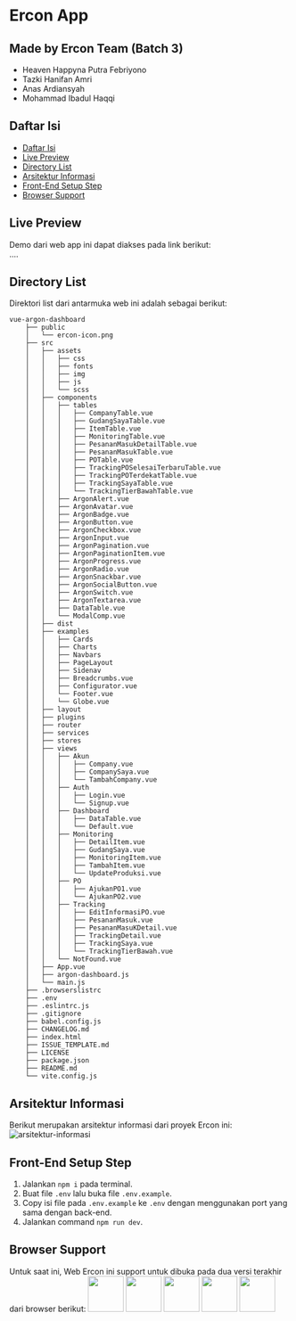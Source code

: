 # Ercon App

## Made by Ercon Team (Batch 3)
- Heaven Happyna Putra Febriyono
- Tazki Hanifan Amri
- Anas Ardiansyah
- Mohammad Ibadul Haqqi

## Daftar Isi
- [Daftar Isi](#daftar-isi)
- [Live Preview](#live-preview)
- [Directory List](#directory-list)
- [Arsitektur Informasi](#arsitektur-informasi)
- [Front-End Setup Step](#front-end-setup-step)
- [Browser Support](#browser-support)

## Live Preview
Demo dari web app ini dapat diakses pada link berikut:<br />
....

## Directory List
Direktori list dari antarmuka web ini adalah sebagai berikut:
```
vue-argon-dashboard
    ├── public
    │   └── ercon-icon.png
    ├── src
    │   ├── assets
    │   │   ├── css
    │   │   ├── fonts
    │   │   ├── img
    │   │   ├── js
    │   │   └── scss
    │   ├── components
    │   │   ├── tables
    │   │   │   ├── CompanyTable.vue
    │   │   │   ├── GudangSayaTable.vue
    │   │   │   ├── ItemTable.vue
    │   │   │   ├── MonitoringTable.vue
    │   │   │   ├── PesananMasukDetailTable.vue
    │   │   │   ├── PesananMasukTable.vue
    │   │   │   ├── POTable.vue
    │   │   │   ├── TrackingPOSelesaiTerbaruTable.vue
    │   │   │   ├── TrackingPOTerdekatTable.vue
    │   │   │   ├── TrackingSayaTable.vue
    │   │   │   └── TrackingTierBawahTable.vue
    │   │   ├── ArgonAlert.vue
    │   │   ├── ArgonAvatar.vue
    │   │   ├── ArgonBadge.vue
    │   │   ├── ArgonButton.vue
    │   │   ├── ArgonCheckbox.vue
    │   │   ├── ArgonInput.vue
    │   │   ├── ArgonPagination.vue
    │   │   ├── ArgonPaginationItem.vue
    │   │   ├── ArgonProgress.vue
    │   │   ├── ArgonRadio.vue
    │   │   ├── ArgonSnackbar.vue
    │   │   ├── ArgonSocialButton.vue
    │   │   ├── ArgonSwitch.vue
    │   │   ├── ArgonTextarea.vue
    │   │   ├── DataTable.vue
    │   │   └── ModalComp.vue
    │   ├── dist
    │   ├── examples
    │   │   ├── Cards
    │   │   ├── Charts
    │   │   ├── Navbars
    │   │   ├── PageLayout
    │   │   ├── Sidenav
    │   │   ├── Breadcrumbs.vue
    │   │   ├── Configurator.vue
    │   │   └── Footer.vue
    │   │   └── Globe.vue
    │   ├── layout
    │   ├── plugins
    │   ├── router
    │   ├── services
    │   ├── stores
    │   ├── views
    │   │   ├── Akun
    │   │   │   ├── Company.vue
    │   │   │   ├── CompanySaya.vue
    │   │   │   └── TambahCompany.vue
    │   │   ├── Auth
    │   │   │   ├── Login.vue
    │   │   │   └── Signup.vue
    │   │   ├── Dashboard
    │   │   │   ├── DataTable.vue
    │   │   │   └── Default.vue
    │   │   ├── Monitoring
    │   │   │   ├── DetailItem.vue
    │   │   │   ├── GudangSaya.vue
    │   │   │   ├── MonitoringItem.vue
    │   │   │   ├── TambahItem.vue
    │   │   │   └── UpdateProduksi.vue
    │   │   ├── PO
    │   │   │   ├── AjukanPO1.vue
    │   │   │   └── AjukanPO2.vue
    │   │   ├── Tracking
    │   │   │   ├── EditInformasiPO.vue
    │   │   │   ├── PesananMasuk.vue
    │   │   │   ├── PesananMasuKDetail.vue
    │   │   │   ├── TrackingDetail.vue
    │   │   │   ├── TrackingSaya.vue
    │   │   │   └── TrackingTierBawah.vue
    │   │   └── NotFound.vue
    │   ├── App.vue
    │   ├── argon-dashboard.js
    │   └── main.js
    ├── .browserslistrc
    ├── .env
    ├── .eslintrc.js
    ├── .gitignore
    ├── babel.config.js
    ├── CHANGELOG.md
    ├── index.html
    ├── ISSUE_TEMPLATE.md
    ├── LICENSE
    ├── package.json
    ├── README.md
    └── vite.config.js
```

## Arsitektur Informasi
Berikut merupakan arsitektur informasi dari proyek Ercon ini:
![arsitektur-informasi](https://ibb.co/18LBhLp)

## Front-End Setup Step
1. Jalankan `npm i` pada terminal.
2. Buat file `.env` lalu buka file `.env.example`.
3. Copy isi file pada `.env.example` ke `.env` dengan menggunakan port yang sama dengan back-end.
4. Jalankan command `npm run dev`.

## Browser Support
Untuk saat ini, Web Ercon ini support untuk dibuka pada dua versi terakhir dari browser berikut:
<img src="https://s3.amazonaws.com/creativetim_bucket/github/browser/chrome.png" width="64" height="64"> <img src="https://s3.amazonaws.com/creativetim_bucket/github/browser/firefox.png" width="64" height="64"> <img src="https://s3.amazonaws.com/creativetim_bucket/github/browser/edge.png" width="64" height="64"> <img src="https://s3.amazonaws.com/creativetim_bucket/github/browser/safari.png" width="64" height="64"> <img src="https://s3.amazonaws.com/creativetim_bucket/github/browser/opera.png" width="64" height="64">
